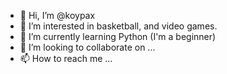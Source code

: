 - 👋 Hi, I’m @koypax
- 👀 I’m interested in basketball, and video games.
- 🌱 I’m currently learning Python (I'm a beginner)
- 💞️ I’m looking to collaborate on ...
- 📫 How to reach me ...

<!---
koypax/koypax is a ✨ special ✨ repository because its `README.md` (this file) appears on your GitHub profile.
You can click the Preview link to take a look at your changes.
--->
